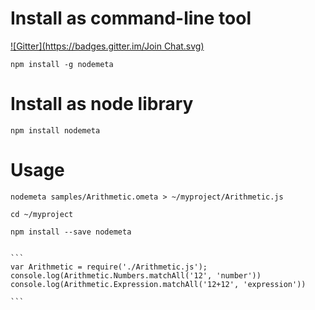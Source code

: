 # Install as command-line tool
[![Gitter](https://badges.gitter.im/Join Chat.svg)](https://gitter.im/keeyip/nodemeta?utm_source=badge&utm_medium=badge&utm_campaign=pr-badge&utm_content=badge)

    npm install -g nodemeta


# Install as node library

    npm install nodemeta


# Usage

    nodemeta samples/Arithmetic.ometa > ~/myproject/Arithmetic.js

    cd ~/myproject

    npm install --save nodemeta


    ```
    var Arithmetic = require('./Arithmetic.js');
    console.log(Arithmetic.Numbers.matchAll('12', 'number'))
    console.log(Arithmetic.Expression.matchAll('12+12', 'expression'))

    ```



